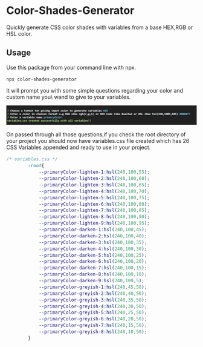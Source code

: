 # Color-Shades-Generator
Quickly generate CSS color shades with variables from a base HEX,RGB or HSL color.

## Usage
Use this package from your command line with npx.

```
npx color-shades-generator
```

It will prompt you with some simple questions regarding your color and custom name you\ wand to give 
to your variables. 


![screenshot](https://github.com/satishnaikawadi2001/color-shades-generator/blob/master/screenshots/demo.jpg)

On passed through all those questions,if you check the root directory of your project you should now have variables.css file created which has 26 CSS Variables appended and ready to use in your project. 


```css
/* variables.css */
        :root{
            --primaryColor-lighten-1:hsl(240,100,55);
            --primaryColor-lighten-2:hsl(240,100,60);
            --primaryColor-lighten-3:hsl(240,100,65);
            --primaryColor-lighten-4:hsl(240,100,70);
            --primaryColor-lighten-5:hsl(240,100,75);
            --primaryColor-lighten-6:hsl(240,100,80);
            --primaryColor-lighten-7:hsl(240,100,85);
            --primaryColor-lighten-8:hsl(240,100,90);
            --primaryColor-lighten-9:hsl(240,100,95);
            --primaryColor-darken-1:hsl(240,100,45);
            --primaryColor-darken-2:hsl(240,100,40);
            --primaryColor-darken-3:hsl(240,100,35);
            --primaryColor-darken-4:hsl(240,100,30);
            --primaryColor-darken-5:hsl(240,100,25);
            --primaryColor-darken-6:hsl(240,100,20);
            --primaryColor-darken-7:hsl(240,100,15);
            --primaryColor-darken-8:hsl(240,100,10);
            --primaryColor-darken-9:hsl(240,100,5);
            --primaryColor-greyish-1:hsl(240,45,50);
            --primaryColor-greyish-2:hsl(240,40,50);
            --primaryColor-greyish-3:hsl(240,35,50);
            --primaryColor-greyish-4:hsl(240,30,50);
            --primaryColor-greyish-5:hsl(240,25,50);
            --primaryColor-greyish-6:hsl(240,20,50);
            --primaryColor-greyish-7:hsl(240,15,50);
            --primaryColor-greyish-8:hsl(240,10,50);
        }
```


